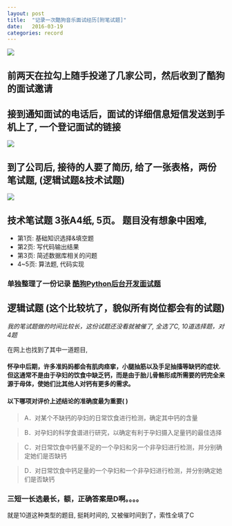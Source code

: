 ```yaml
---
layout: post
title:  "记录一次酷狗音乐面试经历[附笔试题]"
date:   2016-03-19
categories: record
---
```


<img src="http://7u2knn.com1.z0.glb.clouddn.com/kugou-logo.jpg"/>

## 前两天在拉勾上随手投递了几家公司，然后收到了酷狗的面试邀请

## 接到通知面试的电话后，面试的详细信息短信发送到手机上了, 一个登记面试的链接

<img src="http://7u2knn.com1.z0.glb.clouddn.com/kugou-job-puls.jpg"/>

## 到了公司后, 接待的人要了简历, 给了一张表格，两份笔试题, (逻辑试题&技术试题)

<img src="http://7u2knn.com1.z0.glb.clouddn.com/kugou-job-question.jpg"/>

## 技术笔试题 3张A4纸, 5页。 题目没有想象中困难, 
* 第1页: 基础知识选择&填空题
* 第2页: 写代码输出结果
* 第3页: 简述数据库相关的问题
* 4~5页: 算法题, 代码实现

### 单独整理了一份记录 <a href="#/record/kugou-job-questions.html">酷狗Python后台开发面试题</a>


## 逻辑试题 (这个比较坑了，貌似所有岗位都会有的试题)
*我的笔试题做的时间比较长，这份试题还没看就被催了, 全选了C, 10道选择题，对4题*

在网上也找到了其中一道题目,

#### 怀孕中后期，许多准妈妈都会有肌肉痉挛，小腿抽筋以及手足抽搐等缺钙的症状.但这通常不是由于孕妇的饮食中缺乏钙，而是由于胎儿骨骼形成所需要的钙完全来源于母体，使她们比其他人对钙有更多的需求。

#### 以下哪项对评价上述结论的准确度最为重要(  )

> A．对某个不缺钙的孕妇的日常饮食进行检测，确定其中钙的含量

> B．对孕妇的科学食谱进行研究，以确定有利于孕妇摄入足量钙的最佳选择

> C．对日常饮食中钙量不足的一个孕妇和另一个非孕妇进行检测，并分别确定她们是否缺钙

> D．对日常饮食中钙足量的一个孕妇和一个非孕妇进行检测，并分别确定她们是否缺钙

### 三短一长选最长，额，正确答案是D啊。。。。

就是10道这种类型的题目, 挺耗时间的, 又被催时间到了，索性全填了C

